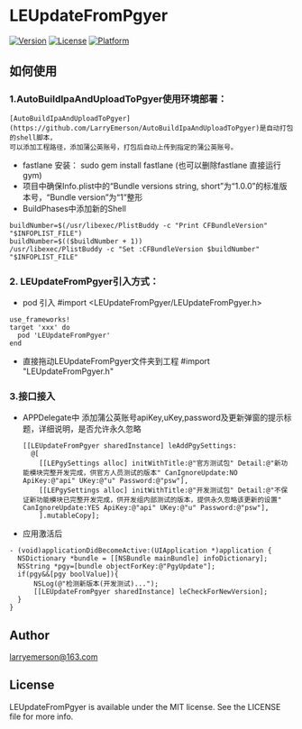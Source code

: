 # LEUpdateFromPgyer

[![Version](https://img.shields.io/cocoapods/v/LEUpdateFromPgyer.svg?style=flat)](http://cocoapods.org/pods/LEUpdateFromPgyer)
[![License](https://img.shields.io/cocoapods/l/LEUpdateFromPgyer.svg?style=flat)](http://cocoapods.org/pods/LEUpdateFromPgyer)
[![Platform](https://img.shields.io/cocoapods/p/LEUpdateFromPgyer.svg?style=flat)](http://cocoapods.org/pods/LEUpdateFromPgyer)

## 如何使用
### 1.AutoBuildIpaAndUploadToPgyer使用环境部署：

```
[AutoBuildIpaAndUploadToPgyer](https://github.com/LarryEmerson/AutoBuildIpaAndUploadToPgyer)是自动打包的shell脚本，
可以添加工程路径，添加蒲公英账号，打包后自动上传到指定的蒲公英账号。
```

 - fastlane 安装： sudo gem install fastlane (也可以删除fastlane 直接运行gym)
 - 项目中确保Info.plist中的“Bundle versions string, short”为“1.0.0”的标准版本号，“Bundle version”为“1”整形
 - BuildPhases中添加新的Shell
 
 ```
 buildNumber=$(/usr/libexec/PlistBuddy -c "Print CFBundleVersion" "$INFOPLIST_FILE")
 buildNumber=$(($buildNumber + 1))
 /usr/libexec/PlistBuddy -c "Set :CFBundleVersion $buildNumber" "$INFOPLIST_FILE"
 ``` 
### 2. LEUpdateFromPgyer引入方式：
 - pod 引入 #import <LEUpdateFromPgyer/LEUpdateFromPgyer.h>
  
  ```
  use_frameworks!
  target 'xxx' do
    pod 'LEUpdateFromPgyer'
  end
  ```
  
 - 直接拖动LEUpdateFromPgyer文件夹到工程 #import "LEUpdateFromPgyer.h"
### 3.接口接入
 - APPDelegate中 添加蒲公英账号apiKey,uKey,password及更新弹窗的提示标题，详细说明，是否允许永久忽略
   
   ```
   [[LEUpdateFromPgyer sharedInstance] leAddPgySettings:
     @[
       [[LEPgySettings alloc] initWithTitle:@"官方测试包" Detail:@"新功能模块完整开发完成，供官方人员测试的版本" CanIgnoreUpdate:NO ApiKey:@"api" UKey:@"u" Password:@"psw"],
       [[LEPgySettings alloc] initWithTitle:@"开发测试包" Detail:@"不保证新功能模块已完整开发完成，供开发组内部测试的版本，提供永久忽略该更新的设置" CanIgnoreUpdate:YES ApiKey:@"api" UKey:@"u" Password:@"psw"],
       ].mutableCopy];
   ```
   
 - 应用激活后
  
  ```
  - (void)applicationDidBecomeActive:(UIApplication *)application { 
    NSDictionary *bundle = [[NSBundle mainBundle] infoDictionary];
    NSString *pgy=[bundle objectForKey:@"PgyUpdate"];
    if(pgy&&[pgy boolValue]){
        NSLog(@"检测新版本(开发测试)...");
        [[LEUpdateFromPgyer sharedInstance] leCheckForNewVersion];
    }
  }
  ```

## Author

larryemerson@163.com

## License

LEUpdateFromPgyer is available under the MIT license. See the LICENSE file for more info.


